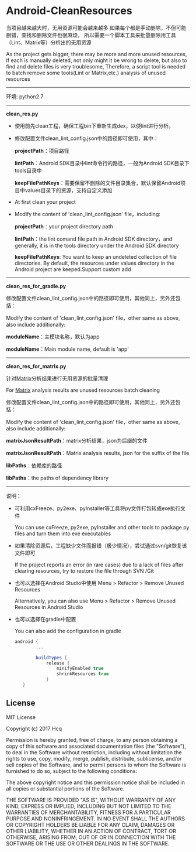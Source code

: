 # Android-CleanResources

当项目越来越大时，无用资源可能会越来越多
如果每个都是手动删除，不但可能删错，查找和删除文件也很麻烦，
所以需要一个脚本工具来批量删除用工具（Lint、Matrix等）分析出的无用资源

As the project gets bigger, there may be more and more unused resources,
If each is manually deleted, not only might it be wrong to delete, but also to find and delete files is very troublesome,
Therefore, a script tool is needed to batch remove some tools(Lint or Matrix,etc.) analysis of unused resources

- - -

环境: python2.7

- - -

**clean_res.py**

- 使用前先clean工程，确保工程bin下重新生成dex，以便lint进行分析。
- 修改配置文件clean_lint_config.json中的路径即可使用，其中：

     **projectPath**：项目路径

     **lintPath**：Android SDK目录中lint命令行的路径，一般为Android SDK目录下tools目录中

     **keepFilePathKeys**：需要保留不删除的文件目录集合，默认保留Android项目中values目录下的资源，支持自定义添加

- At first clean your project
- Modify the content of 'clean_lint_config.json' file，including:

     **projectPath**：your project directory path

     **lintPath**：the lint comand file path in Android SDK directory，and generally, it is in the tools directory under the Android SDK directory

     **keepFilePathKeys**: You want to keep an undeleted collection of file directories.
     By default, the resources under values directory in the Android project are keeped.Support custom add

- - -

**clean_res_for_gradle.py**

修改配置文件clean_lint_config.json中的路径即可使用，其他同上，另外还包括：

Modify the content of 'clean_lint_config.json' file，other same as above, also include additionally:

**moduleName**：主模块名称，默认为app

**moduleName**：Main module name, default is 'app'

- - -

**clean_res_for_matrix.py**

针对[Matrix](https://github.com/Tencent/matrix "Matrix")分析结果进行无用资源的批量清理

For [Matrix](https://github.com/Tencent/matrix "Matrix") analysis results are unused resources batch cleaning

修改配置文件clean_lint_config.json中的路径即可使用，其他同上，另外还包括：

Modify the content of 'clean_lint_config.json' file，other same as above, also include additionally:

**matrixJsonResultPath**：matrix分析结果，json为后缀的文件

**matrixJsonResultPath**：Matrix analysis results, json for the suffix of the file

**libPaths**：依赖库的路径

**libPaths**：the paths of dependency library

- - -

说明：
- 可利用cxFreeze、py2exe、pyInstaller等工具将py文件打包转成exe执行文件

	You can use cxFreeze, py2exe, pyInstaller and other tools to package py files and turn them into exe executables
- 如果清除资源后，工程缺少文件而报错（极少情况），尝试通过svn/git恢复该文件即可

	If the project reports an error (in rare cases) due to a lack of files after clearing resources, try to restore the file through SVN /Git
- 也可以选择在Android Studio中使用 Menu > Refactor > Remove Unused Resources

	Alternatively, you can also use Menu > Refactor > Remove Unused Resources in Android Studio
- 也可以选择在gradle中配置

	You can also add the configuration in gradle
	```groovy
    android {
            ...

            buildTypes {
                release {
                    minifyEnabled true
                    shrinkResources true
                }
       }
    ```

## License

MIT License

Copyright (c) 2017 Hcq

Permission is hereby granted, free of charge, to any person obtaining a copy
of this software and associated documentation files (the "Software"), to deal
in the Software without restriction, including without limitation the rights
to use, copy, modify, merge, publish, distribute, sublicense, and/or sell
copies of the Software, and to permit persons to whom the Software is
furnished to do so, subject to the following conditions:

The above copyright notice and this permission notice shall be included in all
copies or substantial portions of the Software.

THE SOFTWARE IS PROVIDED "AS IS", WITHOUT WARRANTY OF ANY KIND, EXPRESS OR
IMPLIED, INCLUDING BUT NOT LIMITED TO THE WARRANTIES OF MERCHANTABILITY,
FITNESS FOR A PARTICULAR PURPOSE AND NONINFRINGEMENT. IN NO EVENT SHALL THE
AUTHORS OR COPYRIGHT HOLDERS BE LIABLE FOR ANY CLAIM, DAMAGES OR OTHER
LIABILITY, WHETHER IN AN ACTION OF CONTRACT, TORT OR OTHERWISE, ARISING FROM,
OUT OF OR IN CONNECTION WITH THE SOFTWARE OR THE USE OR OTHER DEALINGS IN THE
SOFTWARE.
